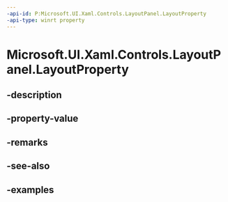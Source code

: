 ```yaml
---
-api-id: P:Microsoft.UI.Xaml.Controls.LayoutPanel.LayoutProperty
-api-type: winrt property
---
```


# Microsoft.UI.Xaml.Controls.LayoutPanel.LayoutProperty

<!--
public static Windows.UI.Xaml.DependencyProperty LayoutProperty { get; }
-->


## -description

## -property-value

## -remarks

## -see-also

## -examples


